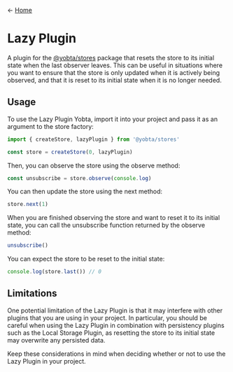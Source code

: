 &larr; [Home](../../../README.md)

# Lazy Plugin

A plugin for the [@yobta/stores](https://www.npmjs.com/package/@yobta/stores) package that resets the store to its initial state when the last observer leaves. This can be useful in situations where you want to ensure that the store is only updated when it is actively being observed, and that it is reset to its initial state when it is no longer needed.

## Usage

To use the Lazy Plugin Yobta, import it into your project and pass it as an argument to the store factory:

```ts
import { createStore, lazyPlugin } from '@yobta/stores'

const store = createStore(0, lazyPlugin)
```

Then, you can observe the store using the observe method:

```ts
const unsubscribe = store.observe(console.log)
```

You can then update the store using the next method:

```ts
store.next(1)
```

When you are finished observing the store and want to reset it to its initial state, you can call the unsubscribe function returned by the observe method:

```ts
unsubscribe()
```

You can expect the store to be reset to the initial state:

```ts
console.log(store.last()) // 0
```

## Limitations

One potential limitation of the Lazy Plugin is that it may interfere with other plugins that you are using in your project. In particular, you should be careful when using the Lazy Plugin in combination with persistency plugins such as the Local Storage Plugin, as resetting the store to its initial state may overwrite any persisted data.

Keep these considerations in mind when deciding whether or not to use the Lazy Plugin in your project.
